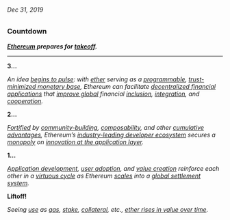 ###### Dec 31, 2019

### Countdown

***[Ethereum](https://github.com/ethereum) prepares for [takeoff](http://www.ccru.net/swarm1/1_melt.htm).***

---

**3…**

*An idea [begins to pulse](https://etherscan.io/block/0): with [ether](https://medium.com/pov-crypto/ether-a-new-model-for-money-17365b5535ba) serving as a [programmable](https://www.youtube.com/watch?v=qQUurGjekks&t=1522), [trust-minimized monetary base](https://unenumerated.blogspot.com/2017/02/money-blockchains-and-social-scalability.html), Ethereum can facilitate [decentralized financial applications](https://defipulse.com/blog/what-is-defi/) that [improve global](https://www.hoover.org/research/optimistic-thought-experiment) financial [inclusion](https://www.youtube.com/watch?v=IWeCQkIJNkY), [integration](https://media.consensys.net/the-value-of-being-stupid-about-blockchain-c46ba3c99cd6), and [cooperation](https://medium.com/@virgilgr/ethereum-is-game-changing-technology-literally-d67e01a01cf8).*

**2…**

*[Fortified](https://buffett.cnbc.com/video/1995/05/01/morning-session---1995-berkshire-hathaway-annual-meeting.html?&start=6671&end=7022) by [community-building](https://twitter.com/ETHGlobal), [composability](https://jessewalden.com/4-eras-of-blockchain-computing-degrees-of-composability/), and other [cumulative advantages](https://www.placeholder.vc/blog/2019/8/31/ethereum-and-the-seven-dwarfs), Ethereum’s [industry-leading developer ecosystem](https://blog.synthetix.io/cross-chain-infrastructure-revisited/) secures a [monopoly](https://www.wsj.com/articles/peter-thiel-competition-is-for-losers-1410535536) on [innovation at the application layer](https://blog.coinbase.com/ethereum-is-the-forefront-of-digital-currency-5300298f6c75).*

**1…**

*[Application development](https://consensys.net/blog/news/the-100-projects-pioneering-decentralized-finance/), [user adoption](https://medium.com/hackernoon/why-consumers-will-love-the-decentralized-web-3ab60ab474a9), and [value creation](https://multicoin.capital/2018/10/09/100-trillion/) reinforce each other in a [virtuous cycle](https://www.usv.com/writing/2016/08/fat-protocols/) as Ethereum [scales](https://www.coindesk.com/ethereums-bazaar-development-model-will-pay-off-in-2020) into a [global settlement system](https://decrypt.co/6343/an-overview-of-the-state-of-the-blockchain-ecosystem).*

**Liftoff!**

*Seeing [use](https://multicoin.capital/2018/03/15/paths-to-100t/) as [gas](https://support.mycrypto.com/general-knowledge/ethereum-blockchain/what-is-gas), [stake](https://docs.ethhub.io/ethereum-roadmap/ethereum-2.0/proof-of-stake/), [collateral](https://makerdao.com/en/whitepaper/), etc., [ether rises in value over time](https://etherscan.io/chart/etherprice).*
